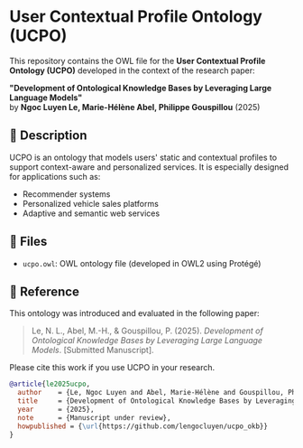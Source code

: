 # User Contextual Profile Ontology (UCPO)

This repository contains the OWL file for the **User Contextual Profile Ontology (UCPO)** developed in the context of the research paper:

**"Development of Ontological Knowledge Bases by Leveraging Large Language Models"**  
by **Ngoc Luyen Le, Marie-Hélène Abel, Philippe Gouspillou** (2025)

## 🧠 Description

UCPO is an ontology that models users' static and contextual profiles to support context-aware and personalized services. It is especially designed for applications such as:

- Recommender systems
- Personalized vehicle sales platforms
- Adaptive and semantic web services

## 📁 Files

- `ucpo.owl`: OWL ontology file (developed in OWL2 using Protégé)

## 📖 Reference

This ontology was introduced and evaluated in the following paper:

> Le, N. L., Abel, M.-H., & Gouspillou, P. (2025). *Development of Ontological Knowledge Bases by Leveraging Large Language Models*. [Submitted Manuscript].

Please cite this work if you use UCPO in your research.

```bibtex
@article{le2025ucpo,
  author    = {Le, Ngoc Luyen and Abel, Marie-Hélène and Gouspillou, Philippe},
  title     = {Development of Ontological Knowledge Bases by Leveraging Large Language Models},
  year      = {2025},
  note      = {Manuscript under review},
  howpublished = {\url{https://github.com/lengocluyen/ucpo_okb}}
}
